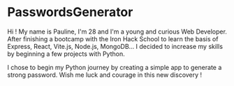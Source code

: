 # PasswordsGenerator

Hi ! My name is Pauline, I'm 28 and I'm a young and curious Web Developer. After finishing a bootcamp with the Iron Hack School to learn the basis of Express, React, Vite.js, Node.js, MongoDB... I decided to increase my skills by beginning a few projects with Python. 

I chose to begin my Python journey by creating a simple app to generate a strong password. Wish me luck and courage in this new discovery ! 
